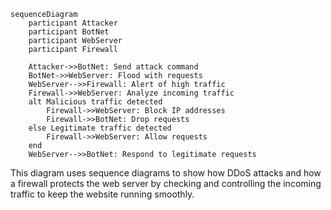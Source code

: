 ```mermaid
sequenceDiagram
    participant Attacker
    participant BotNet
    participant WebServer
    participant Firewall

    Attacker->>BotNet: Send attack command
    BotNet->>WebServer: Flood with requests
    WebServer-->>Firewall: Alert of high traffic
    Firewall->>WebServer: Analyze incoming traffic
    alt Malicious traffic detected
        Firewall->>WebServer: Block IP addresses
        Firewall->>BotNet: Drop requests
    else Legitimate traffic detected
        Firewall->>WebServer: Allow requests
    end
    WebServer-->>BotNet: Respond to legitimate requests
```

This diagram uses sequence diagrams to show how DDoS attacks and how a firewall  protects the web server by checking and controlling the incoming traffic to keep the website running smoothly.